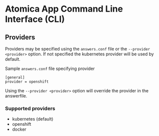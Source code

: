 # Atomica App Command Line Interface (CLI)

## Providers

Providers may be specified using the `answers.conf` file or the `--provider <provider>` option. If not specified the kubernetes provider will be used by default.

Sample `answers.conf` file specifying provider

```
[general]
provider = openshift
```

Using the `--provider <provider>` option will override the provider in the answerfile.

### Supported providers

* kubernetes (default)
* openshift
* docker

